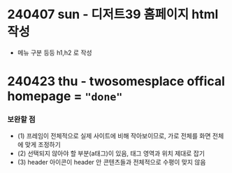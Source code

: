# 240407 sun - 디저트39 홈페이지 html 작성
* 메뉴 구분 등등 h1,h2 로 작성
# 240423 thu - **twosomesplace** offical homepage = `"done"`
### 보완할 점
* (1) 프레임이 전체적으로 실제 사이트에 비해 작아보이므로, 가로 전체를 화면 전체에 맞게 조정하기
* (2) 선택되지 않아야 할 부분(a태그)이 있음, 태그 영역과 위치 제대로 잡기
* (3) header 아이콘이 header 안 콘텐츠들과 전체적으로 수평이 맞지 않음
